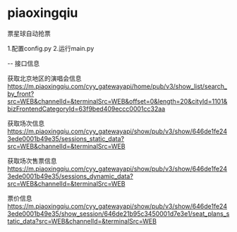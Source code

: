 # piaoxingqiu
票星球自动抢票

1.配置config.py
2.运行main.py


-- 接口信息

获取北京地区的演唱会信息
https://m.piaoxingqiu.com/cyy_gatewayapi/home/pub/v3/show_list/search_by_front?src=WEB&channelId=&terminalSrc=WEB&offset=0&length=20&cityId=1101&bizFrontendCategoryId=63f9bed409eccc0001cc32aa


获取场次信息
https://m.piaoxingqiu.com/cyy_gatewayapi/show/pub/v3/show/646de1fe243ede0001b49e35/sessions_static_data?src=WEB&channelId=&terminalSrc=WEB


获取场次售票信息
https://m.piaoxingqiu.com/cyy_gatewayapi/show/pub/v3/show/646de1fe243ede0001b49e35/sessions_dynamic_data?src=WEB&channelId=&terminalSrc=WEB

票价信息
https://m.piaoxingqiu.com/cyy_gatewayapi/show/pub/v3/show/646de1fe243ede0001b49e35/show_session/646de21b95c3450001d7e3e1/seat_plans_static_data?src=WEB&channelId=&terminalSrc=WEB


